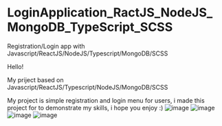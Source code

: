 # LoginApplication_RactJS_NodeJS_MongoDB_TypeScript_SCSS
Registration/Login app with Javascript/ReactJS/NodeJS/Typescript/MongoDB/SCSS

Hello!

My priject based on Javascript/ReactJS/Typescript/NodeJS/MongoDB/SCSS

My project is simple registration and login menu for users, i made this project for to demonstrate my skills, i hope you enjoy :)
![image](https://user-images.githubusercontent.com/78569398/125785606-4fc7a325-d93a-4530-b415-acd132f6cb96.png)
![image](https://user-images.githubusercontent.com/78569398/125785623-eefc84d7-000b-4b00-909c-de2204afd4cc.png)
![image](https://user-images.githubusercontent.com/78569398/125785645-a8ef54a7-5b01-49fa-9682-881ef88a8469.png)
![image](https://user-images.githubusercontent.com/78569398/125785663-2ca842ba-7dc1-4c87-be64-cbbb6af442ed.png)


